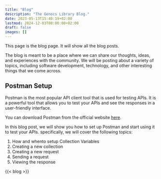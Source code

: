 ```yaml
---
title: "Blog"
description: "The Genocs Library Blog."
date: 2023-05-13T15:40:19+02:00
lastmod: 2024-12-03T00:00:00+02:00
draft: false
images: []
---
```


This page is the blog page. It will show all the blog posts.

The blog is meant to be a place where we can share our thoughts, ideas, and experiences with the community. We will be posting about a variety of topics, including software development, technology, and other interesting things that we come across.


## Postman Setup

Postman is the most popular API client tool that is used for testing APIs. It is a powerful tool that allows you to test your APIs and see the responses in a user-friendly interface.

You can download Postman from the official website [here](https://www.postman.com/downloads/).

In this blog post, we will show you how to set up Postman and start using it to test your APIs. specifically, we will cover the following topics:

1. How and whento setup Collection Variables
2. Creating a new collection
3. Creating a new request
4. Sending a request
5. Viewing the response





{{< blog >}}
```